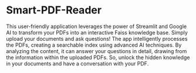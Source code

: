 # Smart-PDF-Reader
This user-friendly application leverages the power of Streamlit and Google AI to transform your PDFs into an interactive Faiss knowledge base. Simply upload your documents and ask questions! The app intelligently processes the PDFs, creating a searchable index using advanced AI techniques. By analyzing the content, it can answer your questions in detail, drawing from the information within the uploaded PDFs. So, unlock the hidden knowledge in your documents and have a conversation with your PDF.
